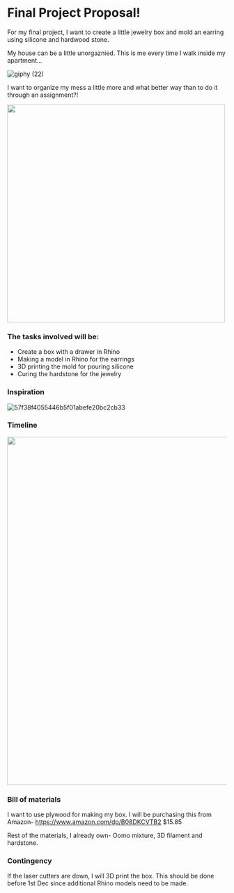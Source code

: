 # Final Project Proposal! 


For my final project, I want to create a little jewelry box and mold an earring using silicone and hardwood stone. 

My house can be a little unorgaznied. This is me every time I walk inside my apartment... 

![giphy (22)](https://user-images.githubusercontent.com/115178948/203419058-e843249d-f714-46bc-9a6f-973758ad1362.gif)


I want to organize my mess a little more and what better way than to do it through an assignment?! 



<img width= "500" src="https://user-images.githubusercontent.com/115178948/202956801-33e414b6-d17e-4813-bb18-fcfebea64ac2.JPG"> 

### The tasks involved will be:

- Create a box with a drawer in Rhino
- Making a model in Rhino for the earrings 
- 3D printing the mold for pouring silicone
- Curing the hardstone for the jewelry 

### Inspiration 

![57f38f4055446b5f01abefe20bc2cb33](https://user-images.githubusercontent.com/115178948/203459997-913247db-4c2b-4253-b7fe-0ee7fcd233c5.jpeg)
 

### Timeline 


<img width= "800" src="https://user-images.githubusercontent.com/115178948/202958033-f403800e-7a69-4d61-9dcc-6aa37518b526.JPG"> 

### Bill of materials

I want to use plywood for making my box. 
I will be purchasing this from Amazon- https://www.amazon.com/dp/B08DKCVTB2 
$15.85 

Rest of the materials, I already own- Oomo mixture, 3D filament and hardstone. 

### Contingency 

If the laser cutters are down, I will 3D print the box. This should be done before 1st Dec since additional Rhino models need to be made. 

